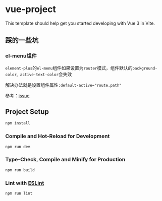# vue-project

This template should help get you started developing with Vue 3 in Vite.

## 踩的一些坑

### el-menu组件

`element-plus`的`el-menu`组件如果设置为`router`模式，组件默认的`background-color`,` active-text-color`会失效

解决办法就是设置组件属性`:default-active="route.path"`

参考：[issue](https://github.com/element-plus/element-plus/issues/2534)

## Project Setup

```sh
npm install
```

### Compile and Hot-Reload for Development

```sh
npm run dev
```

### Type-Check, Compile and Minify for Production

```sh
npm run build
```

### Lint with [ESLint](https://eslint.org/)

```sh
npm run lint
```
